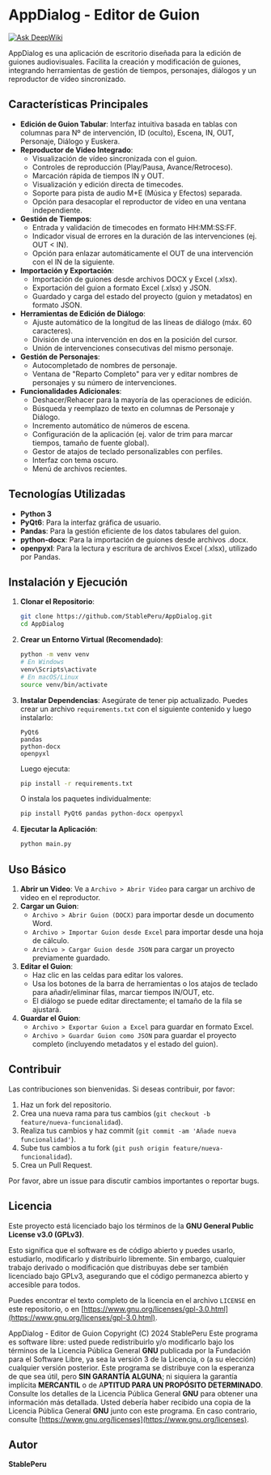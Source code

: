 # AppDialog - Editor de Guion

[![Ask DeepWiki](https://deepwiki.com/badge.svg)](https://deepwiki.com/StablePeru/AppDialog)

AppDialog es una aplicación de escritorio diseñada para la edición de guiones audiovisuales. Facilita la creación y modificación de guiones, integrando herramientas de gestión de tiempos, personajes, diálogos y un reproductor de vídeo sincronizado.

## Características Principales

*   **Edición de Guion Tabular**: Interfaz intuitiva basada en tablas con columnas para Nº de intervención, ID (oculto), Escena, IN, OUT, Personaje, Diálogo y Euskera.
*   **Reproductor de Video Integrado**:
    *   Visualización de vídeo sincronizada con el guion.
    *   Controles de reproducción (Play/Pausa, Avance/Retroceso).
    *   Marcación rápida de tiempos IN y OUT.
    *   Visualización y edición directa de timecodes.
    *   Soporte para pista de audio M+E (Música y Efectos) separada.
    *   Opción para desacoplar el reproductor de vídeo en una ventana independiente.
*   **Gestión de Tiempos**:
    *   Entrada y validación de timecodes en formato HH:MM:SS:FF.
    *   Indicador visual de errores en la duración de las intervenciones (ej. OUT < IN).
    *   Opción para enlazar automáticamente el OUT de una intervención con el IN de la siguiente.
*   **Importación y Exportación**:
    *   Importación de guiones desde archivos DOCX y Excel (.xlsx).
    *   Exportación del guion a formato Excel (.xlsx) y JSON.
    *   Guardado y carga del estado del proyecto (guion y metadatos) en formato JSON.
*   **Herramientas de Edición de Diálogo**:
    *   Ajuste automático de la longitud de las líneas de diálogo (máx. 60 caracteres).
    *   División de una intervención en dos en la posición del cursor.
    *   Unión de intervenciones consecutivas del mismo personaje.
*   **Gestión de Personajes**:
    *   Autocompletado de nombres de personaje.
    *   Ventana de "Reparto Completo" para ver y editar nombres de personajes y su número de intervenciones.
*   **Funcionalidades Adicionales**:
    *   Deshacer/Rehacer para la mayoría de las operaciones de edición.
    *   Búsqueda y reemplazo de texto en columnas de Personaje y Diálogo.
    *   Incremento automático de números de escena.
    *   Configuración de la aplicación (ej. valor de trim para marcar tiempos, tamaño de fuente global).
    *   Gestor de atajos de teclado personalizables con perfiles.
    *   Interfaz con tema oscuro.
    *   Menú de archivos recientes.

## Tecnologías Utilizadas

*   **Python 3**
*   **PyQt6**: Para la interfaz gráfica de usuario.
*   **Pandas**: Para la gestión eficiente de los datos tabulares del guion.
*   **python-docx**: Para la importación de guiones desde archivos .docx.
*   **openpyxl**: Para la lectura y escritura de archivos Excel (.xlsx), utilizado por Pandas.

## Instalación y Ejecución

1.  **Clonar el Repositorio**:
    ```bash
    git clone https://github.com/StablePeru/AppDialog.git
    cd AppDialog
    ```

2.  **Crear un Entorno Virtual (Recomendado)**:
    ```bash
    python -m venv venv
    # En Windows
    venv\Scripts\activate
    # En macOS/Linux
    source venv/bin/activate
    ```

3.  **Instalar Dependencias**:
    Asegúrate de tener pip actualizado. Puedes crear un archivo `requirements.txt` con el siguiente contenido y luego instalarlo:
    ```
    PyQt6
    pandas
    python-docx
    openpyxl
    ```
    Luego ejecuta:
    ```bash
    pip install -r requirements.txt
    ```
    O instala los paquetes individualmente:
    ```bash
    pip install PyQt6 pandas python-docx openpyxl
    ```

4.  **Ejecutar la Aplicación**:
    ```bash
    python main.py
    ```

## Uso Básico

1.  **Abrir un Video**: Ve a `Archivo > Abrir Video` para cargar un archivo de video en el reproductor.
2.  **Cargar un Guion**:
    *   `Archivo > Abrir Guion (DOCX)` para importar desde un documento Word.
    *   `Archivo > Importar Guion desde Excel` para importar desde una hoja de cálculo.
    *   `Archivo > Cargar Guion desde JSON` para cargar un proyecto previamente guardado.
3.  **Editar el Guion**:
    *   Haz clic en las celdas para editar los valores.
    *   Usa los botones de la barra de herramientas o los atajos de teclado para añadir/eliminar filas, marcar tiempos IN/OUT, etc.
    *   El diálogo se puede editar directamente; el tamaño de la fila se ajustará.
4.  **Guardar el Guion**:
    *   `Archivo > Exportar Guion a Excel` para guardar en formato Excel.
    *   `Archivo > Guardar Guion como JSON` para guardar el proyecto completo (incluyendo metadatos y el estado del guion).

## Contribuir

Las contribuciones son bienvenidas. Si deseas contribuir, por favor:

1.  Haz un fork del repositorio.
2.  Crea una nueva rama para tus cambios (`git checkout -b feature/nueva-funcionalidad`).
3.  Realiza tus cambios y haz commit (`git commit -am 'Añade nueva funcionalidad'`).
4.  Sube tus cambios a tu fork (`git push origin feature/nueva-funcionalidad`).
5.  Crea un Pull Request.

Por favor, abre un issue para discutir cambios importantes o reportar bugs.

## Licencia

Este proyecto está licenciado bajo los términos de la **GNU General Public License v3.0 (GPLv3)**.

Esto significa que el software es de código abierto y puedes usarlo, estudiarlo, modificarlo y distribuirlo libremente. Sin embargo, cualquier trabajo derivado o modificación que distribuyas debe ser también licenciado bajo GPLv3, asegurando que el código permanezca abierto y accesible para todos.

Puedes encontrar el texto completo de la licencia en el archivo `LICENSE` en este repositorio, o en [https://www.gnu.org/licenses/gpl-3.0.html](https://www.gnu.org/licenses/gpl-3.0.html).

AppDialog - Editor de Guion
Copyright (C) 2024 StablePeru
Este programa es software libre: usted puede redistribuirlo y/o modificarlo
bajo los términos de la Licencia Pública General **GNU** publicada por
la Fundación para el Software Libre, ya sea la versión 3 de la Licencia,
o (a su elección) cualquier versión posterior.
Este programa se distribuye con la esperanza de que sea útil, pero
**SIN GARANTÍA ALGUNA**; ni siquiera la garantía implícita **MERCANTIL** o
de A**PTITUD PARA UN PROPÓSITO DETERMINADO**. Consulte los
detalles de la Licencia Pública General **GNU** para obtener una información más detallada.
Usted debería haber recibido una copia de la Licencia Pública General **GNU**
junto con este programa. En caso contrario, consulte [https://www.gnu.org/licenses](https://www.gnu.org/licenses).

## Autor

**StablePeru**